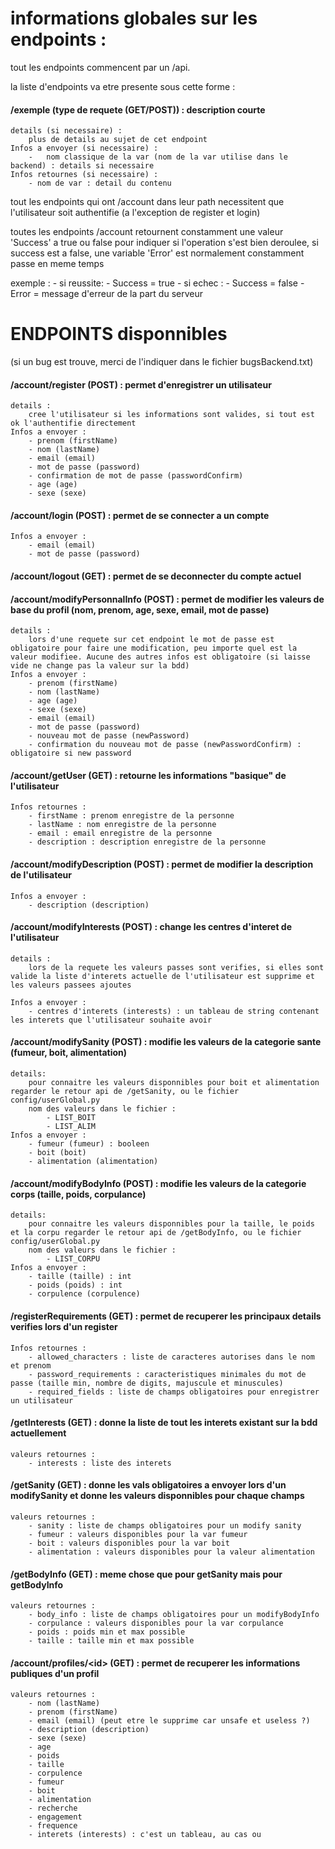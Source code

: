 # informations globales sur les endpoints :

tout les endpoints commencent par un /api.

la liste d'endpoints va etre presente sous cette forme :

#### /exemple (type de requete (GET/POST)) : description courte
    details (si necessaire) :
        plus de details au sujet de cet endpoint
    Infos a envoyer (si necessaire) :
        -   nom classique de la var (nom de la var utilise dans le backend) : details si necessaire
    Infos retournes (si necessaire) :
        - nom de var : detail du contenu

tout les endpoints qui ont /account dans leur path necessitent que l'utilisateur soit authentifie (a l'exception de register et login)

toutes les endpoints /account retournent constamment une valeur 'Success' a true ou false pour indiquer si l'operation s'est bien deroulee, si success est a false, une variable 'Error' est normalement constamment passe en meme temps

exemple :
    - si reussite:
        - Success = true
    - si echec :
        - Success = false
        - Error = message d'erreur de la part du serveur

# ENDPOINTS disponnibles

(si un bug est trouve, merci de l'indiquer dans le fichier bugsBackend.txt)

#### /account/register (POST) : permet d'enregistrer un utilisateur
    details :
        cree l'utilisateur si les informations sont valides, si tout est ok l'authentifie directement
    Infos a envoyer :
        - prenom (firstName)
        - nom (lastName)
        - email (email)
        - mot de passe (password)
        - confirmation de mot de passe (passwordConfirm)
        - age (age)
        - sexe (sexe)


#### /account/login (POST) : permet de se connecter a un compte
    Infos a envoyer :
        - email (email)
        - mot de passe (password)

#### /account/logout (GET) : permet de se deconnecter du compte actuel

#### /account/modifyPersonnalInfo (POST) : permet de modifier les valeurs de base du profil (nom, prenom, age, sexe, email, mot de passe)
    details :
        lors d'une requete sur cet endpoint le mot de passe est obligatoire pour faire une modification, peu importe quel est la valeur modifiee. Aucune des autres infos est obligatoire (si laisse vide ne change pas la valeur sur la bdd)
    Infos a envoyer :
        - prenom (firstName)
        - nom (lastName)
        - age (age)
        - sexe (sexe)
        - email (email)
        - mot de passe (password)
        - nouveau mot de passe (newPassword)
        - confirmation du nouveau mot de passe (newPasswordConfirm) : obligatoire si new password


#### /account/getUser (GET) : retourne les informations "basique" de l'utilisateur
    Infos retournes :
        - firstName : prenom enregistre de la personne
        - lastName : nom enregistre de la personne
        - email : email enregistre de la personne
        - description : description enregistre de la personne

#### /account/modifyDescription (POST) : permet de modifier la description de l'utilisateur
    Infos a envoyer :
        - description (description)

#### /account/modifyInterests (POST) : change les centres d'interet de l'utilisateur
    details :
        lors de la requete les valeurs passes sont verifies, si elles sont valide la liste d'interets actuelle de l'utilisateur est supprime et les valeurs passees ajoutes
    
    Infos a envoyer :
        - centres d'interets (interests) : un tableau de string contenant les interets que l'utilisateur souhaite avoir

#### /account/modifySanity (POST) : modifie les valeurs de la categorie sante (fumeur, boit, alimentation)
    details:
        pour connaitre les valeurs disponnibles pour boit et alimentation regarder le retour api de /getSanity, ou le fichier config/userGlobal.py
        nom des valeurs dans le fichier :
            - LIST_BOIT
            - LIST_ALIM
    Infos a envoyer :
        - fumeur (fumeur) : booleen
        - boit (boit)
        - alimentation (alimentation)

#### /account/modifyBodyInfo (POST) : modifie les valeurs de la categorie corps (taille, poids, corpulance)
    details:
        pour connaitre les valeurs disponnibles pour la taille, le poids et la corpu regarder le retour api de /getBodyInfo, ou le fichier config/userGlobal.py
        nom des valeurs dans le fichier :
            - LIST_CORPU
    Infos a envoyer :
        - taille (taille) : int
        - poids (poids) : int
        - corpulence (corpulence)

#### /registerRequirements (GET) : permet de recuperer les principaux details verifies lors d'un register
    Infos retournes :
        - allowed_characters : liste de caracteres autorises dans le nom et prenom
        - password_requirements : caracteristiques minimales du mot de passe (taille min, nombre de digits, majuscule et minuscules)
        - required_fields : liste de champs obligatoires pour enregistrer un utilisateur

#### /getInterests (GET) : donne la liste de tout les interets existant sur la bdd actuellement
    valeurs retournes :
        - interests : liste des interets

#### /getSanity (GET) : donne les vals obligatoires a envoyer lors d'un modifySanity et donne les valeurs disponnibles pour chaque champs
    valeurs retournes :
        - sanity : liste de champs obligatoires pour un modify sanity
        - fumeur : valeurs disponibles pour la var fumeur
        - boit : valeurs disponibles pour la var boit
        - alimentation : valeurs disponibles pour la valeur alimentation

#### /getBodyInfo (GET) : meme chose que pour getSanity mais pour getBodyInfo
    valeurs retournes : 
        - body_info : liste de champs obligatoires pour un modifyBodyInfo
        - corpulance : valeurs disponibles pour la var corpulance
        - poids : poids min et max possible
        - taille : taille min et max possible

#### /account/profiles/\<id> (GET) : permet de recuperer les informations publiques d'un profil
    valeurs retournes :
        - nom (lastName)
        - prenom (firstName)
        - email (email) (peut etre le supprime car unsafe et useless ?)
        - description (description)
        - sexe (sexe)
        - age
        - poids
        - taille
        - corpulence
        - fumeur
        - boit
        - alimentation
        - recherche
        - engagement
        - frequence
        - interets (interests) : c'est un tableau, au cas ou